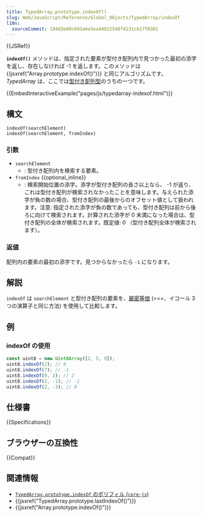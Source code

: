 ```yaml
---
title: TypedArray.prototype.indexOf()
slug: Web/JavaScript/Reference/Global_Objects/TypedArray/indexOf
l10n:
  sourceCommit: 194d3e00cb93a6e5ea44812548f4131cb17f0381
---
```


{{JSRef}}

**`indexOf()`** メソッドは、指定された要素が型付き配列内で見つかった最初の添字を返し、存在しなければ -1 を返します。このメソッドは {{jsxref("Array.prototype.indexOf()")}} と同じアルゴリズムです。 _TypedArray_ は、ここでは[型付き配列型](/ja/docs/Web/JavaScript/Reference/Global_Objects/TypedArray#typedarray_オブジェクト)のうちの一つです。

{{EmbedInteractiveExample("pages/js/typedarray-indexof.html")}}

## 構文

```js-nolint
indexOf(searchElement)
indexOf(searchElement, fromIndex)
```

### 引数

- `searchElement`
  - : 型付き配列内を検索する要素。
- `fromIndex` {{optional_inline}}
  - : 検索開始位置の添字。添字が型付き配列の長さ以上なら、 -1 が返り、これは型付き配列が検索されなかったことを意味します。与えられた添字が負の数の場合、型付き配列の最後からのオフセット値として扱われます。注意: 指定された添字が負の数であっても、型付き配列は前から後ろに向けて検索されます。計算された添字が 0 未満になった場合は、型付き配列の全体が検索されます。既定値: 0 （型付き配列全体が検索されます）。

### 返値

配列内の要素の最初の添字です。見つからなかったら `-1` になります。

## 解説

`indexOf` は `searchElement` と型付き配列の要素を、[厳密等価](/ja/docs/Web/JavaScript/Equality_comparisons_and_sameness#_による厳格な等価性) (===、イコール 3 つの演算子と同じ方法) を使用して比較します。

## 例

### indexOf の使用

```js
const uint8 = new Uint8Array([2, 5, 9]);
uint8.indexOf(2); // 0
uint8.indexOf(7); // -1
uint8.indexOf(9, 2); // 2
uint8.indexOf(2, -1); // -1
uint8.indexOf(2, -3); // 0
```

## 仕様書

{{Specifications}}

## ブラウザーの互換性

{{Compat}}

## 関連情報

- [`TypedArray.prototype.indexOf` のポリフィル (`core-js`)](https://github.com/zloirock/core-js#ecmascript-typed-arrays)
- {{jsxref("TypedArray.prototype.lastIndexOf()")}}
- {{jsxref("Array.prototype.indexOf()")}}
